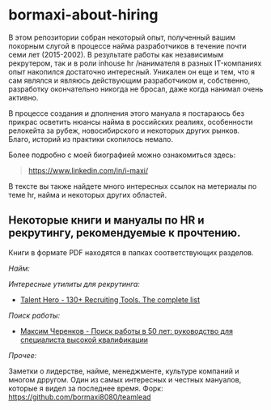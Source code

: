 # bormaxi-about-hiring

В этом репозитории собран некоторый опыт, полученный вашим покорным слугой в процессе найма разработчиков в течение почти семи лет (2015-2002). В результате работы как независимым рекрутером, так и в роли inhouse hr /нанимателя в разных IT-компаниях опыт накопился достаточно интересный. Уникален он еще и тем, что я сам являлся и являюсь действующим разработчиком и, собственно, разработку окончательно никогда не бросал, даже когда нанимал очень активно.

В процессе создания и дполнения этого мануала я постараюсь без прикрас осветить нюансы найма в российских реалиях, особенности релокейта за рубеж, новосибирского и некоторых других рынков. Благо, историй из практики скопилось немало.

Более подробно с моей биографией можно ознакомиться здесь:

> https://www.linkedin.com/in/i-maxi/

В тексте вы также найдете много интересных ссылок на метериалы по теме hr, найма и некоторых других областей.

## Некоторые книги и мануалы по HR и рекрутингу, рекомендуемые к прочтению.

Книги в формате PDF находятся в папках соответствующих разделов.

*Найм:*

*Интересные утилиты для рекрутинга:*

- [Talent Hero - 130+ Recruiting Tools. The complete list](/RecruitingTools/Tools-for-Recruiters-v2.pdf)

*Поиск работы:*

- [Максим Черенков - Поиск работы в 50 лет: руководство для специалиста высокой квалификации](/JobSearch/Cherenkov_Job_After_50_Overqualified.pdf)

*Прочее:*

Заметки о лидерстве, найме, менеджменте, культуре компаний и многом дрругом. Один из самых интересных и честных мануалов, которые я видел за последнее время.
Форк: https://github.com/bormaxi8080/teamlead